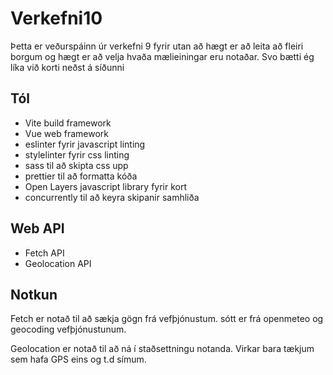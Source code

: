 # Verkefni10

Þetta er veðurspáinn úr verkefni 9 fyrir utan að hægt er að leita að fleiri borgum og hægt er að velja hvaða mælieiningar eru notaðar. Svo bætti ég líka við korti neðst á síðunni

## Tól
- Vite build framework
- Vue web framework
- eslinter fyrir javascript linting
- stylelinter fyrir css linting
- sass til að skipta css upp
- prettier til að formatta kóða
- Open Layers javascript library fyrir kort
- concurrently til að keyra skipanir samhliða

## Web API
- Fetch API
- Geolocation API

## Notkun
Fetch er notað til að sækja gögn frá vefþjónustum. sótt er frá openmeteo og geocoding vefþjónustunum.

Geolocation er notað til að ná í staðsettningu notanda. Virkar bara tækjum sem hafa GPS eins og t.d símum.
